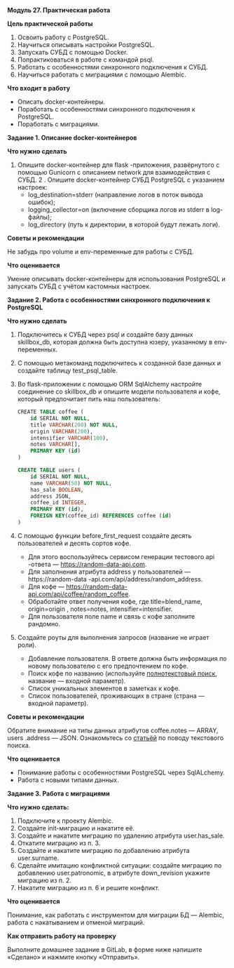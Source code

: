 **Модуль 27. Практическая работа**

**Цель практической работы**

1. Освоить работу с PostgreSQL.
2. Научиться описывать настройки PostgreSQL.
3. Запускать СУБД с помощью Docker.
4. Попрактиковаться в работе с командой psql.
5. Работать с особенностями синхронного подключения к СУБД.
6. Научиться работать с миграциями с помощью Alembic.

**Что входит в работу**

- Описать docker-контейнеры.
- Поработать с особенностями синхронного подключения к PostgreSQL.
- Поработать с миграциями.


**Задание 1. Описание docker-контейнеров**

**Что нужно сделать**

1. Опишите docker-контейнер для flask
-приложения, развёрнутого с помощью Gunicorn с описанием network для взаимодействия с СУБД.
2 . Опишите docker-контейнер СУБД PostgreSQL с указанием настроек:
    - log_destination=stderr (направление логов в поток вывода ошибок);
    - logging_collector=on (включение сборщика логов из stderr в log-файлы);
    - log_directory (путь к директории, в которой будут лежать логи).

**Советы и рекомендации**

Не забудь про volume и env-переменные для работы с СУБД.

**Что оценивается**

Умение описывать docker-контейнеры для использования PostgreSQL и запускать СУБД с учётом кастомных настроек.

**Задание 2. Работа с особенностями синхронного подключения к PostgreSQL**

**Что нужно сделать**

1. Подключитесь к СУБД через psql и создайте базу данных skillbox_db, которая должна быть доступна юзеру, указанному в env-переменных.
2. С помощью метакоманд подключитесь к созданной базе данных и создайте таблицу test_psql_table.
3. Во flask-приложении с помощью ORM SqlAlchemy
 настройте соединение со skillbox_db и опишите модели пользователя и кофе, который предпочитает пить наш пользователь:

    ``` sql
    СREATE TABLE coffee (
        id SERIAL NOT NULL, 
        title VARCHAR(200) NOT NULL, 
        origin VARCHAR(200), 
        intensifier VARCHAR(100), 
        notes VARCHAR[], 
        PRIMARY KEY (id)
    )
    
    CREATE TABLE users (
        id SERIAL NOT NULL, 
        name VARCHAR(50) NOT NULL, 
        has_sale BOOLEAN, 
        address JSON, 
        coffee_id INTEGER, 
        PRIMARY KEY (id), 
        FOREIGN KEY(coffee_id) REFERENCES coffee (id)
    )
    ```
4. С помощью функции before_first_request
 создайте десять пользователей и десять сортов кофе. 
    - Для этого воспользуйтесь сервисом генерации тестового api
    -ответа — https://random-data-api.com. 
    - Для заполнения атрибута address у пользователей — https://random-data
    -api.com/api/address/random_address. 
     - Для кофе — https://random-data-api.com/api/coffee/random_coffee. 
    - Обработайте ответ получения кофе, где title=blend_name, origin=origin
    , notes=notes, intensifier=intensifier. 
    - Для пользователя поле name и связь с кофе заполните рандомно.
5. Создайте роуты для выполнения запросов (название не играет роли).
    - Добавление пользователя. В ответе должна быть информация по новому пользователю с его предпочтением по кофе.
    - Поиск кофе по названию (используйте [полнотекстовый поиск](https://docs.sqlalchemy.org/en/14/dialects/postgresql.html#full-text-search), название — входной параметр). 
    - Список уникальных элементов в заметках к кофе. 
    - Список пользователей, проживающих в стране (страна — входной параметр).

**Советы и рекомендации**

Обратите внимание на типы данных атрибутов coffee.notes — ARRAY, users
.address — JSON. Ознакомьтесь со [статьёй](https://postgrespro.ru/docs/postgrespro/9.5/datatype-textsearch) по поводу текстового поиска. 

**Что оценивается**

- Понимание работы с особенностями PostgreSQL через SqlALchemy.
- Работа с новыми типами данных.

**Задание 3. Работа с миграциями**

**Что нужно сделать:**

1. Подключите к проекту Alembic.
2. Создайте init-миграцию и накатите её.
3. Создайте и накатите миграцию по удалению атрибута user.has_sale.
4. Откатите миграцию из п. 3.
5. Создайте и накатите миграцию по добавлению атрибута user.surname.
6. Сделайте имитацию конфликтной ситуации: создайте миграцию по добавлению user.patronomic, в атрибуте down_revision укажите миграцию из п. 2.
7. Накатите миграцию из п. 6 и решите конфликт.


**Что оценивается**

Понимание, как работать с инструментом для миграции БД — Alembic, работа с накатыванием и отменой миграций.

**Как отправить работу на проверку**

Выполните домашнее задание в GitLab, в форме ниже напишите «Сделано» и нажмите кнопку «Отправить».


